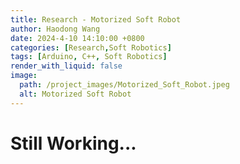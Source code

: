 ```yaml
---
title: Research - Motorized Soft Robot 
author: Haodong Wang
date: 2024-4-10 14:10:00 +0800
categories: [Research,Soft Robotics]
tags: [Arduino, C++, Soft Robotics]
render_with_liquid: false
image:
  path: /project_images/Motorized_Soft_Robot.jpeg
  alt: Motorized Soft Robot
---
```


# Still Working...